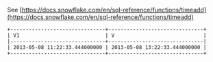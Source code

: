 See [https://docs.snowflake.com/en/sql-reference/functions/timeadd](https://docs.snowflake.com/en/sql-reference/functions/timeadd)
```
+-------------------------------+-------------------------------+
| V1                            | V                             |
|-------------------------------+-------------------------------|
| 2013-05-08 11:22:33.444000000 | 2013-05-08 13:22:33.444000000 |
+-------------------------------+-------------------------------+
```
